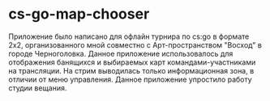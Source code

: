 # cs-go-map-chooser

Приложение было написано для офлайн турнира по cs:go в формате 2х2, организованного мной совместно с Арт-пространством "Восход" в городе Черноголовка.
Данное приложение использовалось для отображения банящихся и выбираемых карт командами-участниками на трансляции. На стрим выводилась только информационная зона, в отличии от меню управления. Данное приложение упростило работу студии вещания.
